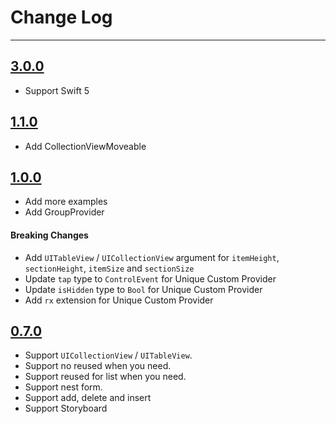 # Change Log

---

## [3.0.0](https://github.com/DianQK/Flix/releases/tag/3.0.0)

- Support Swift 5

## [1.1.0](https://github.com/DianQK/Flix/releases/tag/1.1.0)

- Add CollectionViewMoveable

## [1.0.0](https://github.com/DianQK/Flix/releases/tag/1.0.0)

- Add more examples
- Add GroupProvider

#### Breaking Changes

- Add `UITableView` / `UICollectionView` argument for `itemHeight`, `sectionHeight`, `itemSize` and `sectionSize`
- Update `tap` type to `ControlEvent` for Unique Custom Provider
- Update `isHidden` type to `Bool` for Unique Custom Provider
- Add `rx` extension for Unique Custom Provider


## [0.7.0](https://github.com/DianQK/Flix/releases/tag/0.7.0)

- Support `UICollectionView` / `UITableView`.
- Support no reused when you need.
- Support reused for list when you need.
- Support nest form.
- Support add, delete and insert
- Support Storyboard
